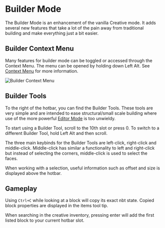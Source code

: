 # Builder Mode

The Builder Mode is an enhancement of the vanilla Creative mode. It adds several new features that take a lot of the pain away from traditional building and make everything just a bit easier.

## Builder Context Menu

Many features for builder mode can be toggled or accessed through the Context Menu. The menu can be opened by holding down Left Alt. See [Context Menu](/contextmenu/intro.md) for more information.

![Builder Context Menu](/img/AltMenuOverview.png)

## Builder Tools

To the right of the hotbar, you can find the Builder Tools. These tools are very simple and are intended to ease structural/small scale building where use of the more powerful [Editor Mode](/editor/intro.md) is too unwieldy.

To start using a Builder Tool, scroll to the 10th slot or press 0.
To switch to a different Builder Tool, hold Left Alt and then scroll.

The three main keybinds for the Builder Tools are left-click, right-click and middle-click. Middle-click has similar a functionality to left and right-click but instead of selecting the corners, middle-click is used to select the faces. 

When working with a selection, useful information such as offset and size is displayed above the hotbar.

## Gameplay

Using `Ctrl+C` while looking at a block will copy its exact nbt state. Copied block properties are displayed in the items tool tip.

When searching in the creative inventory, pressing enter will add the first listed block to your current hotbar slot.